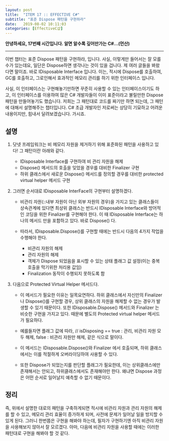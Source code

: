 ```yaml
---
layout: post
title:  "ITEM 17 :: EFFECTIVE C#"
subtitle: "표준 Dispose 패턴을 구현하라"
date:   2019-08-02 10:11:03
categories: [EffectiveC샵]
---
```


**안녕하세요, 17번째 시간입니다. 알면 알수록 깊어만가는 C#...(먼산)**

___

이번 챕터는 표준 Dispose 패턴을 구현하라, 입니다.
사실, 이렇게만 들어서는 잘 모를 수가 있는데요, 일단은 Dispose하면 생각나는 것이 있을 겁니다. 제 여러 글들을 봐왔다면 말이죠.
바로 IDisposable Interface 입니다.
이는, 적시에 Dispose를 호출하여, GC를 호출하고, 그로인해서 효과적인 메모리 관리를 하기 위한 인터페이스 입니다.

사실, 이 인터페이스는 구현해놓기만하면 꾸준히 사용할 수 있는 인터페이스이기도 하고, 이 인터페이스를 이용하여 많은 C# 개발자들이 이미 표준이라고 불릴만한 Dispose 패턴을 만들어놓기도 했습니다.
저희는 그 패턴대로 코드를 짜기만 하면 되는데, 그 패턴에 대해서 설명해주는 챕터입니다.
C# 초급 개발자인 저로써는 상당히 기묘하고 어려운 내용이지만, 힘내서 달려보겠습니다. 가시죠.

## 설명

1. 닷넷 프레임워크는 비 메모리 자원을 제거하기 위해 표준화된 패턴을 사용하고 있다! 그 패턴이란 아래와 같다.
	- IDisposable Interface를 구현하여 비 관리 자원을 해제
	- Dispose() 메서드의 호출을 잊었을 경우를 대비한 Finalizer 구현
	- 하위 클래스에서 새로운 Dispose() 메서드를 정의할 경우를 대비한 protected virtual helper 메서드 구현

2. 그러면 순서대로 IDisposable InterFace의 구현부터 설명하겠다.
	
	- 비관리 자원(::내부 자원이 아닌 외부 자원의 경우)을 가지고 있는 클래스들이 상속관계에 있다면 최상위 클래스는 반드시 IDisposable Interface와 방어적인 코딩을 위한 Finalizer를 구현해야 한다. 이 때 IDisposable Interface는 하나의 메서드 만을 포함하고 있다. 바로 Dispose() 다.

	- 따라서, IDisposable.Dispose()를 구현할 때에는 반드시 다음의 4가지 작업을 수행해야 한다.

		- 비관리 자원의 해제
		- 관리 자원의 해제
		- 객체가 Dispose 되었음을 표시할 수 있는 상태 플래그 값 설정(이는 중복 호출을 막기위한 처리용 값임)
		- Finalization 동작이 수행되지 못하도록 함

3. 다음으로 Protected Virtual Helper 메서드다. 

	- 이 메서드가 필요한 이유는 일목요연하다. 하위 클래스에서 자신만의 Finalizer나 Dispose()를 구현할 경우, 상위 클래스의 자원을 해제할 수 없는 경우가 발생할 수 있기 때문이다. 또한 IDisposable.Dispose() 메서드와 Finalizer 는 비슷한 구현을 가지고 있다. 때문에 별도의 Protected virtual helper 메서드가 필요하다.
 	- 예를들자면 플래그 값에 따라, // isDisposing == true : 관리, 비관리 자원 모두 해제, false  : 비관리 자원만 해제, 같은 식으로 말이다.
 	- 이 메서드는 IDisposable.Dispose()와 Finalizer 에서 호출되며, 하위 클래스에서는 이를 적절하게 오버라이딩하여 사용할 수 있다.

 	- 또한 Dispose가 되었는지를 판단할 플래그가 필요한데, 이는 상위클래스에만 존재해서는 안되고, 하위클래스에서도 존재해야만 한다. 왜냐면 Dispose 과정은 어떤 순서로 일어날지 예측할 수 없기 때문이다.




## 정리

즉, 위에서 설명한 대로의 패턴을 구축하게되면 적시에 비관리 자원과 관리 자원의 해제를 할 수 있고, 메모리 관리 효율이 증가하게 되며, 사전에 문제가 일어날 일을 방지할 수 있게 된다. 그러니 한번쯤은 구현을 해봐야 하는데, 필자가 구현하기엔 아직 비관리 자원을 사용해보지 않아서 잘 모르겠다. 아마, 다음에 비관리 자원을 사용할 때에는 이러한 패턴대로 구현을 해봐야 할 것 같다.

















